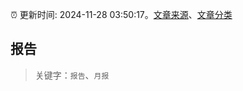 :alarm_clock: 更新时间: 2024-11-28 03:50:17。[文章来源](/README.md)、[文章分类](/TAGS.md)

## 报告


> 关键字：`报告`、`月报`



